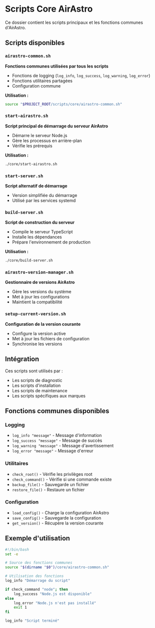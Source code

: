 # Scripts Core AirAstro

Ce dossier contient les scripts principaux et les fonctions communes d'AirAstro.

## Scripts disponibles

### `airastro-common.sh`

**Fonctions communes utilisées par tous les scripts**

- Fonctions de logging (`log_info`, `log_success`, `log_warning`, `log_error`)
- Fonctions utilitaires partagées
- Configuration commune

**Utilisation :**

```bash
source "$PROJECT_ROOT/scripts/core/airastro-common.sh"
```

### `start-airastro.sh`

**Script principal de démarrage du serveur AirAstro**

- Démarre le serveur Node.js
- Gère les processus en arrière-plan
- Vérifie les prérequis

**Utilisation :**

```bash
./core/start-airastro.sh
```

### `start-server.sh`

**Script alternatif de démarrage**

- Version simplifiée du démarrage
- Utilisé par les services systemd

### `build-server.sh`

**Script de construction du serveur**

- Compile le serveur TypeScript
- Installe les dépendances
- Prépare l'environnement de production

**Utilisation :**

```bash
./core/build-server.sh
```

### `airastro-version-manager.sh`

**Gestionnaire de versions AirAstro**

- Gère les versions du système
- Met à jour les configurations
- Maintient la compatibilité

### `setup-current-version.sh`

**Configuration de la version courante**

- Configure la version active
- Met à jour les fichiers de configuration
- Synchronise les versions

## Intégration

Ces scripts sont utilisés par :

- Les scripts de diagnostic
- Les scripts d'installation
- Les scripts de maintenance
- Les scripts spécifiques aux marques

## Fonctions communes disponibles

### Logging

- `log_info "message"` - Message d'information
- `log_success "message"` - Message de succès
- `log_warning "message"` - Message d'avertissement
- `log_error "message"` - Message d'erreur

### Utilitaires

- `check_root()` - Vérifie les privilèges root
- `check_command()` - Vérifie si une commande existe
- `backup_file()` - Sauvegarde un fichier
- `restore_file()` - Restaure un fichier

### Configuration

- `load_config()` - Charge la configuration AirAstro
- `save_config()` - Sauvegarde la configuration
- `get_version()` - Récupère la version courante

## Exemple d'utilisation

```bash
#!/bin/bash
set -e

# Source des fonctions communes
source "$(dirname "$0")/core/airastro-common.sh"

# Utilisation des fonctions
log_info "Démarrage du script"

if check_command "node"; then
    log_success "Node.js est disponible"
else
    log_error "Node.js n'est pas installé"
    exit 1
fi

log_info "Script terminé"
```

